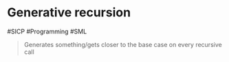 # Generative recursion

#SICP #Programming #SML

> Generates something/gets closer to the base case on every recursive call
